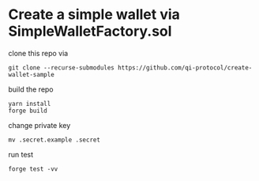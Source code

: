 # Create a simple wallet via SimpleWalletFactory.sol

clone this repo via

```
git clone --recurse-submodules https://github.com/qi-protocol/create-wallet-sample
```

build the repo
```
yarn install
forge build
```

change private key
```
mv .secret.example .secret
```

run test
```
forge test -vv
```